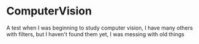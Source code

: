 # ComputerVision

A test when I was beginning to study computer vision, I have many others with filters, 
but I haven't found them yet, I was messing with old things
